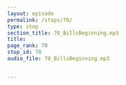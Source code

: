 ```yaml
---
layout: episode
permalink: /stops/70/
type: stop
section_title: 70_BillsBeginning.mp3
title: 
page_rank: 70
stop_id: 70
audio_file: 70_BillsBeginning.mp3


---
```

